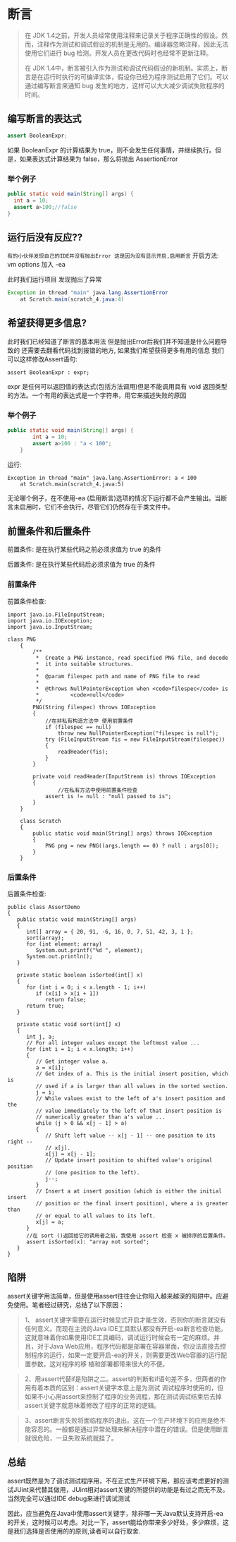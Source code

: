 # 断言

> 在 JDK 1.4之前，开发人员经常使用注释来记录关于程序正确性的假设。然而，注释作为测试和调试假设的机制是无用的。编译器忽略注释，因此无法使用它们进行 bug 检测。开发人员在更改代码时也经常不更新注释。
>
> 在 JDK 1.4中，断言被引入作为测试和调试代码假设的新机制。实质上，断言是在运行时执行的可编译实体，假设你已经为程序测试启用了它们。可以通过编写断言来通知 bug 发生的地方，这样可以大大减少调试失败程序的时间。

## 编写断言的表达式

```java
assert BooleanExpr;
```

如果 BooleanExpr 的计算结果为 true，则不会发生任何事情，并继续执行。但是，如果表达式计算结果为 false，那么将抛出 AssertionError

### 举个例子

```java
public static void main(String[] args) {
  int a = 10;
  assert a>100;//false
}
```

## 运行后没有反应??

`有的小伙伴发现自己的IDE并没有抛出Error 这是因为没有显示开启,启用断言` 开启方法: vm options 加入 -ea

此时我们运行项目 发现抛出了异常

```java
Exception in thread "main" java.lang.AssertionError
    at Scratch.main(scratch_4.java:4)
```

## 希望获得更多信息?

此时我们已经知道了断言的基本用法 但是抛出Error后我们并不知道是什么问题导致的 还需要去翻看代码找到报错的地方, 如果我们希望获得更多有用的信息 我们可以这样修改Assert语句:

```text
assert BooleanExpr : expr;
```

expr 是任何可以返回值的表达式(包括方法调用)但是不能调用具有 void 返回类型的方法。一个有用的表达式是一个字符串，用它来描述失败的原因

### 举个例子

```java
public static void main(String[] args) {
        int a = 10;
        assert a>100 : "a < 100"; 
    }
```

运行:

```text
Exception in thread "main" java.lang.AssertionError: a < 100
    at Scratch.main(scratch_4.java:5)
```

无论哪个例子，在不使用-ea (启用断言)选项的情况下运行都不会产生输出。当断言未启用时，它们不会执行，尽管它们仍然存在于类文件中。

## 前置条件和后置条件

前置条件: 是在执行某些代码之前必须求值为 true 的条件

后置条件: 是在执行某些代码后必须求值为 true 的条件

### 前置条件

前置条件检查:

```text
import java.io.FileInputStream;
import java.io.IOException;
import java.io.InputStream;

class PNG
    {
        /**
         *  Create a PNG instance, read specified PNG file, and decode
         *  it into suitable structures.
         *
         *  @param filespec path and name of PNG file to read
         *
         *  @throws NullPointerException when <code>filespec</code> is
         *          <code>null</code>
         */
        PNG(String filespec) throws IOException
        {
            //在非私有构造方法中 使用前置条件
            if (filespec == null)
                throw new NullPointerException("filespec is null");
            try (FileInputStream fis = new FileInputStream(filespec))
            {
                readHeader(fis);
            }
        }

        private void readHeader(InputStream is) throws IOException
        {  
                //在私有方法中使用前置条件检查
            assert is != null : "null passed to is";
        }
    }

    class Scratch
    {
        public static void main(String[] args) throws IOException
        {
            PNG png = new PNG((args.length == 0) ? null : args[0]);
        }
    }
```

### 后置条件

后置条件检查:

```text
public class AssertDemo
{
   public static void main(String[] args)
   {
      int[] array = { 20, 91, -6, 16, 0, 7, 51, 42, 3, 1 };
      sort(array);
      for (int element: array)
         System.out.printf("%d ", element);
      System.out.println();
   }

   private static boolean isSorted(int[] x)
   {
      for (int i = 0; i < x.length - 1; i++)
         if (x[i] > x[i + 1])
            return false;
      return true;
   }

   private static void sort(int[] x)
   {
      int j, a;
      // For all integer values except the leftmost value ...
      for (int i = 1; i < x.length; i++)
      {
         // Get integer value a.
         a = x[i];
         // Get index of a. This is the initial insert position, which is
         // used if a is larger than all values in the sorted section.
         j = i;
         // While values exist to the left of a's insert position and the
         // value immediately to the left of that insert position is
         // numerically greater than a's value ...
         while (j > 0 && x[j - 1] > a)
         {
            // Shift left value -- x[j - 1] -- one position to its right --
            // x[j].
            x[j] = x[j - 1];
            // Update insert position to shifted value's original position
            // (one position to the left).
            j--;
         }
         // Insert a at insert position (which is either the initial insert
         // position or the final insert position), where a is greater than
         // or equal to all values to its left.
         x[j] = a;
      }
      //在 sort ()返回给它的调用者之前，我使用 assert 检查 x 被排序的后置条件。
      assert isSorted(x): "array not sorted";
   }
}
```

## 陷阱

assert关键字用法简单，但是使用assert往往会让你陷入越来越深的陷阱中。应避免使用。笔者经过研究，总结了以下原因：

> 1、 assert关键字需要在运行时候显式开启才能生效，否则你的断言就没有任何意义。而现在主流的Java IDE工具默认都没有开启-ea断言检查功能。这就意味着你如果使用IDE工具编码，调试运行时候会有一定的麻烦。并且，对于Java Web应用，程序代码都是部署在容器里面，你没法直接去控制程序的运行，如果一定要开启-ea的开关，则需要更改Web容器的运行配置参数。这对程序的移 植和部署都带来很大的不便。

> 2、用assert代替if是陷阱之二。assert的判断和if语句差不多，但两者的作用有着本质的区别：assert关键字本意上是为测试 调试程序时使用的，但如果不小心用assert来控制了程序的业务流程，那在测试调试结束后去掉assert关键字就意味着修改了程序的正常的逻辑。

> 3、assert断言失败将面临程序的退出。这在一个生产环境下的应用是绝不能容忍的。一般都是通过异常处理来解决程序中潜在的错误。但是使用断言就很危险，一旦失败系统就挂了。

## 总结

assert既然是为了调试测试程序用，不在正式生产环境下用，那应该考虑更好的测试JUint来代替其做用，JUint相对assert关键的所提供的功能是有过之而无不及。当然完全可以通过IDE debug来进行调试测试

因此，应当避免在Java中使用assert关键字，除非哪一天Java默认支持开启-ea的开关，这时候可以考虑。对比一下，assert能给你带来多少好处，多少麻烦，这是我们选择是否使用的的原则,读者可以自行取舍.